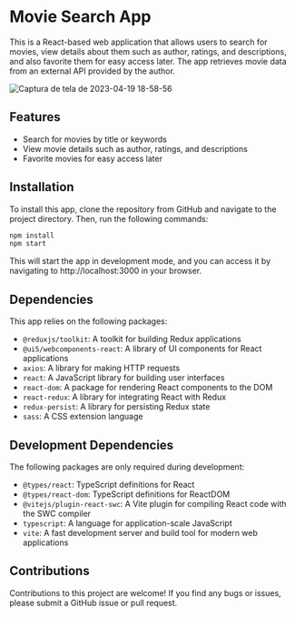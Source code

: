 # Movie Search App

This is a React-based web application that allows users to search for movies, view details about them such as author, ratings, and descriptions, and also favorite them for easy access later. The app retrieves movie data from an external API provided by the author.

![Captura de tela de 2023-04-19 18-58-56](https://user-images.githubusercontent.com/15384670/233211432-6de8d61c-b833-4313-aa32-abb12bf02acb.png)


## Features

* Search for movies by title or keywords
* View movie details such as author, ratings, and descriptions
* Favorite movies for easy access later

## Installation

To install this app, clone the repository from GitHub and navigate to the project directory. Then, run the following commands:

```bash
npm install
npm start
```
This will start the app in development mode, and you can access it by navigating to http://localhost:3000 in your browser.

## Dependencies

This app relies on the following packages:

* `@reduxjs/toolkit`: A toolkit for building Redux applications
* `@ui5/webcomponents-react`: A library of UI components for React applications
* `axios`: A library for making HTTP requests
* `react`: A JavaScript library for building user interfaces
* `react-dom`: A package for rendering React components to the DOM
* `react-redux`: A library for integrating React with Redux
* `redux-persist`: A library for persisting Redux state
* `sass`: A CSS extension language

## Development Dependencies

The following packages are only required during development:

* `@types/react`: TypeScript definitions for React
* `@types/react-dom`: TypeScript definitions for ReactDOM
* `@vitejs/plugin-react-swc`: A Vite plugin for compiling React code with the SWC compiler
* `typescript`: A language for application-scale JavaScript
* `vite`: A fast development server and build tool for modern web applications

## Contributions

Contributions to this project are welcome! If you find any bugs or issues, please submit a GitHub issue or pull request.





